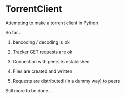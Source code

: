 # TorrentClient

Attempting to make a torrent client in Python

So far...

1) bencoding / decoding is ok

2) Tracker GET requests are ok

3) Connection with peers is established

4) Files are created and written

5) Requests are distributed (in a dummy way) to peers

Still more to be done...
